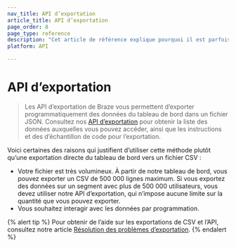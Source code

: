 ```yaml
---
nav_title: API d’exportation
article_title: API d’exportation
page_order: 8
page_type: reference
description: "Cet article de référence explique pourquoi il est parfois préférable d’exporter programmatiquement les données du tableau de bord dans un fichier JSON plutôt que directement dans un fichier CSV."
platform: API

---
```


# API d’exportation

> Les API d’exportation de Braze vous permettent d’exporter programmatiquement des données du tableau de bord dans un fichier JSON. Consultez nos [API d’exportation][24] pour obtenir la liste des données auxquelles vous pouvez accéder, ainsi que les instructions et des d’échantillon de  code pour l’exportation.

Voici certaines des raisons qui justifient d’utiliser cette méthode plutôt qu’une exportation directe du tableau de bord vers un fichier CSV :

 - Votre fichier est très volumineux. À partir de notre tableau de bord, vous pouvez exporter un CSV de 500 000 lignes maximum. Si vous exportez des données sur un segment avec plus de 500 000 utilisateurs, vous devez utiliser notre API d’exportation, qui n’impose aucune limite sur la quantité que vous pouvez exporter.
 -  Vous souhaitez interagir avec les données par programmation.

{% alert tip %}
Pour obtenir de l’aide sur les exportations de CSV et l’API, consultez notre article [Résolution des problèmes d’exportation]({{site.baseurl}}/user_guide/data_and_analytics/export_braze_data/export_troubleshooting/).
{% endalert %}

[24]: {{site.baseurl}}/api/endpoints/export/
